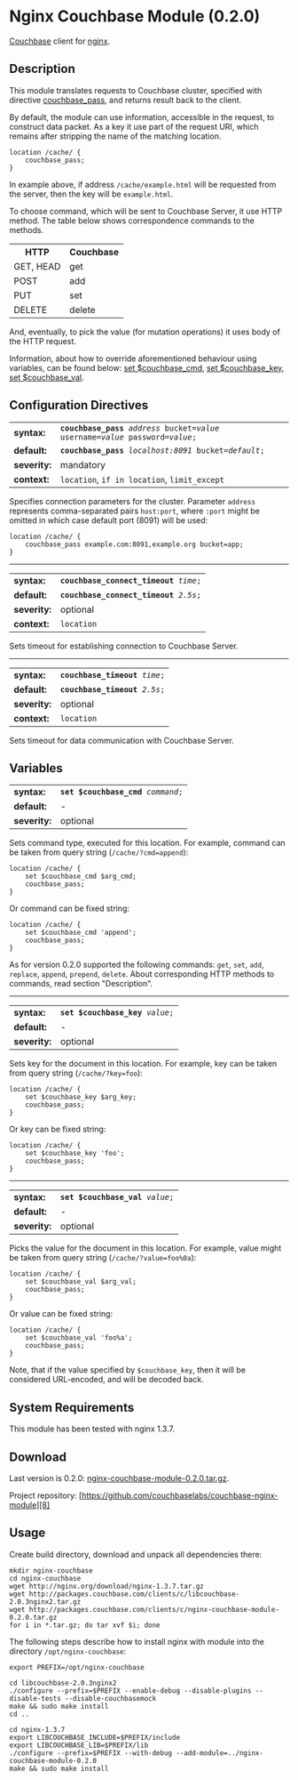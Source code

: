 # Nginx Couchbase Module (0.2.0)

[Couchbase][1] client for [nginx][2].

## Description

This module translates requests to Couchbase cluster, specified with
directive [couchbase_pass][3], and returns result back to the client.

By default, the module can use information, accessible in the request,
to construct data packet. As a key it use part of the request URI,
which remains after stripping the name of the matching location.

    location /cache/ {
        couchbase_pass;
    }

In example above, if address `/cache/example.html` will be requested
from the server, then the key will be `example.html`.

To choose command, which will be sent to Couchbase Server, it use HTTP
method. The table below shows correspondence commands to the methods.

<table>
  <tr><th>HTTP</th><th>Couchbase</th></tr>
  <tr><td>GET, HEAD</td><td>get</td></tr>
  <tr><td>POST</td><td>add</td></tr>
  <tr><td>PUT</td><td>set</td></tr>
  <tr><td>DELETE</td><td>delete</td></tr>
</table>

And, eventually, to pick the value (for mutation operations) it uses
body of the HTTP request.

Information, about how to override aforementioned behaviour using
variables, can be found below: [set $couchbase_cmd][4], [set
$couchbase_key][5], [set $couchbase_val][6].

## Configuration Directives

<a name="couchbase_pass"></a>
<table>
  <tr>
    <td><strong>syntax:</strong></td>
    <td><code><strong>couchbase_pass</strong> <i>address</i> bucket=<i>value</i> username=<i>value</i> password=<i>value</i>;</code></td>
  </tr>
  <tr>
    <td><strong>default:</strong></td>
    <td><code><strong>couchbase_pass</strong> <i>localhost:8091</i> bucket=<i>default</i>;</code></td>
  </tr>
  <tr>
    <td><strong>severity:</strong></td>
    <td>mandatory</td>
  </tr>
  <tr>
    <td><strong>context:</strong></td>
    <td><code>location</code>, <code>if in location</code>, <code>limit_except</code></td>
  </tr>
</table>

Specifies connection parameters for the cluster. Parameter `address` represents comma-separated pairs `host:port`, where `:port` might be omitted in which case default port (8091) will be used:

    location /cache/ {
        couchbase_pass example.com:8091,example.org bucket=app;
    }

* * *

<a name="couchbase_connect_timeout"></a>
<table>
  <tr>
    <td><strong>syntax:</strong></td>
    <td><code><strong>couchbase_connect_timeout</strong> <i>time</i>;</code></td>
  </tr>
  <tr>
    <td><strong>default:</strong></td>
    <td><code><strong>couchbase_connect_timeout</strong> <i>2.5s</i>;</code></td>
  </tr>
  <tr>
    <td><strong>severity:</strong></td>
    <td>optional</td>
  </tr>
  <tr>
    <td><strong>context:</strong></td>
    <td><code>location</code></td>
  </tr>
</table>

Sets timeout for establishing connection to Couchbase Server.

* * *

<a name="couchbase_timeout"></a>
<table>
  <tr>
    <td><strong>syntax:</strong></td>
    <td><code><strong>couchbase_timeout</strong> <i>time</i>;</code></td>
  </tr>
  <tr>
    <td><strong>default:</strong></td>
    <td><code><strong>couchbase_timeout</strong> <i>2.5s</i>;</code></td>
  </tr>
  <tr>
    <td><strong>severity:</strong></td>
    <td>optional</td>
  </tr>
  <tr>
    <td><strong>context:</strong></td>
    <td><code>location</code></td>
  </tr>
</table>

Sets timeout for data communication with Couchbase Server.

## Variables

<a name="set-couchbase_cmd"></a>
<table>
  <tr>
    <td><strong>syntax:</strong></td>
    <td><code><strong>set $couchbase_cmd</strong> <i>command</i>;</code></td>
  </tr>
  <tr>
    <td><strong>default:</strong></td>
    <td>-</td>
  </tr>
  <tr>
    <td><strong>severity:</strong></td>
    <td>optional</td>
  </tr>
</table>

Sets command type, executed for this location. For example, command
can be taken from query string (`/cache/?cmd=append`):

    location /cache/ {
        set $couchbase_cmd $arg_cmd;
        couchbase_pass;
    }

Or command can be fixed string:

    location /cache/ {
        set $couchbase_cmd 'append';
        couchbase_pass;
    }

As for version 0.2.0 supported the following commands: `get`, `set`,
`add`, `replace`, `append`, `prepend`, `delete`. About corresponding
HTTP methods to commands, read section "Description".

* * *

<a name="set-couchbase_key"></a>
<table>
  <tr>
    <td><strong>syntax:</strong></td>
    <td><code><strong>set $couchbase_key</strong> <i>value</i>;</code></td>
  </tr>
  <tr>
    <td><strong>default:</strong></td>
    <td>-</td>
  </tr>
  <tr>
    <td><strong>severity:</strong></td>
    <td>optional</td>
  </tr>
</table>

Sets key for the document in this location. For example, key can be
taken from query string (`/cache/?key=foo`):

    location /cache/ {
        set $couchbase_key $arg_key;
        couchbase_pass;
    }

Or key can be fixed string:

    location /cache/ {
        set $couchbase_key 'foo';
        couchbase_pass;
    }

* * *

<a name="set-couchbase_val"></a>
<table>
  <tr>
    <td><strong>syntax:</strong></td>
    <td><code><strong>set $couchbase_val</strong> <i>value</i>;</code></td>
  </tr>
  <tr>
    <td><strong>default:</strong></td>
    <td>-</td>
  </tr>
  <tr>
    <td><strong>severity:</strong></td>
    <td>optional</td>
  </tr>
</table>

Picks the value for the document in this location. For example, value
might be taken from query string (`/cache/?value=foo%0a`):

    location /cache/ {
        set $couchbase_val $arg_val;
        couchbase_pass;
    }

Or value can be fixed string:

    location /cache/ {
        set $couchbase_val 'foo%a';
        couchbase_pass;
    }

Note, that if the value specified by `$couchbase_key`, then it will be
considered URL-encoded, and will be decoded back.

## System Requirements

This module has been tested with nginx 1.3.7.

## Download

Last version is 0.2.0: [nginx-couchbase-module-0.2.0.tar.gz][7].

Project repository: [https://github.com/couchbaselabs/couchbase-nginx-module][8]

## Usage

Create build directory, download and unpack all dependencies there:

    mkdir nginx-couchbase
    cd nginx-couchbase
    wget http://nginx.org/download/nginx-1.3.7.tar.gz
    wget http://packages.couchbase.com/clients/c/libcouchbase-2.0.3nginx2.tar.gz
    wget http://packages.couchbase.com/clients/c/nginx-couchbase-module-0.2.0.tar.gz
    for i in *.tar.gz; do tar xvf $i; done

The following steps describe how to install nginx with module into the
directory `/opt/nginx-couchbase`:

    export PREFIX=/opt/nginx-couchbase

    cd libcouchbase-2.0.3nginx2
    ./configure --prefix=$PREFIX --enable-debug --disable-plugins --disable-tests --disable-couchbasemock
    make && sudo make install
    cd ..

    cd nginx-1.3.7
    export LIBCOUCHBASE_INCLUDE=$PREFIX/include
    export LIBCOUCHBASE_LIB=$PREFIX/lib
    ./configure --prefix=$PREFIX --with-debug --add-module=../nginx-couchbase-module-0.2.0
    make && sudo make install


[1]: http://couchbase.com/download
[2]: http://www.nginx.ru/
[3]: #couchbase_pass
[4]: #set-couchbase_cmd
[5]: #set-couchbase_key
[6]: #set-couchbase_val
[7]: http://packages.couchbase.com/clients/c/nginx-couchbase-module-0.2.0.tar.gz
[8]: https://github.com/couchbaselabs/couchbase-nginx-module
